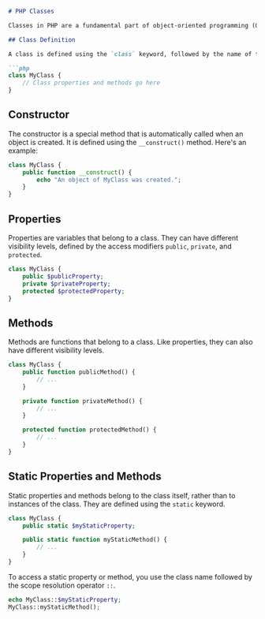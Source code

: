```markdown
# PHP Classes

Classes in PHP are a fundamental part of object-oriented programming (OOP). They are templates for creating objects, which are instances of a class.

## Class Definition

A class is defined using the `class` keyword, followed by the name of the class and a pair of curly braces `{}`. Here's an example:

```php
class MyClass {
    // Class properties and methods go here
}
```

## Constructor

The constructor is a special method that is automatically called when an object is created. It is defined using the `__construct()` method. Here's an example:

```php
class MyClass {
    public function __construct() {
        echo "An object of MyClass was created.";
    }
}
```

## Properties

Properties are variables that belong to a class. They can have different visibility levels, defined by the access modifiers `public`, `private`, and `protected`.

```php
class MyClass {
    public $publicProperty;
    private $privateProperty;
    protected $protectedProperty;
}
```

## Methods

Methods are functions that belong to a class. Like properties, they can also have different visibility levels.

```php
class MyClass {
    public function publicMethod() {
        // ...
    }

    private function privateMethod() {
        // ...
    }

    protected function protectedMethod() {
        // ...
    }
}
```

## Static Properties and Methods

Static properties and methods belong to the class itself, rather than to instances of the class. They are defined using the `static` keyword.

```php
class MyClass {
    public static $myStaticProperty;

    public static function myStaticMethod() {
        // ...
    }
}
```

To access a static property or method, you use the class name followed by the scope resolution operator `::`.

```php
echo MyClass::$myStaticProperty;
MyClass::myStaticMethod();
```
```